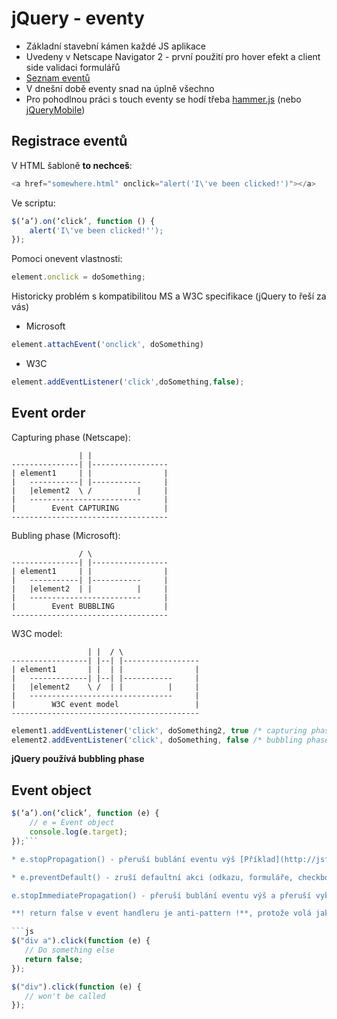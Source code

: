 # jQuery - eventy
* Základní stavební kámen každé JS aplikace
* Uvedeny v Netscape Navigator 2 - první použití pro hover efekt a client side validaci formulářů
* [Seznam eventů](https://developer.mozilla.org/en-US/docs/Web/Events)
* V dnešní době eventy snad na úplně všechno
* Pro pohodlnou práci s touch eventy se hodí třeba [hammer.js](http://hammerjs.github.io/) (nebo [jQueryMobile](https://jquerymobile.com/))

## Registrace eventů

V HTML šabloně **to nechceš**:

```js
<a href="somewhere.html" onclick="alert('I\'ve been clicked!')"></a>
```

Ve scriptu:

```js
$(‘a’).on(‘click’, function () {
	alert('I\'ve been clicked!'');
});
```

Pomoci onevent vlastnosti:

```js
element.onclick = doSomething;
```

Historicky problém s kompatibilitou MS a W3C specifikace (jQuery to řeší za vás)

* Microsoft

```js
element.attachEvent('onclick', doSomething)
```

* W3C

```js
element.addEventListener('click',doSomething,false);
```

## Event order 

Capturing phase (Netscape):

	               | |
	---------------| |-----------------
	| element1     | |                |
	|   -----------| |-----------     |
	|   |element2  \ /          |     |
	|   -------------------------     |
	|        Event CAPTURING          |
	-----------------------------------


Bubling phase (Microsoft):

	               / \
	---------------| |-----------------
	| element1     | |                |
	|   -----------| |-----------     |
	|   |element2  | |          |     |
	|   -------------------------     |
	|        Event BUBBLING           |
	-----------------------------------


W3C model:

	                 | |  / \
	-----------------| |--| |-----------------
	| element1       | |  | |                |
	|   -------------| |--| |-----------     |
	|   |element2    \ /  | |          |     |
	|   --------------------------------     |
	|        W3C event model                 |
	------------------------------------------


```js
element1.addEventListener('click', doSomething2, true /* capturing phase */)
element2.addEventListener('click', doSomething, false /* bubbling phase */)
```

**jQuery používá bubbling phase**

## Event object
```js
$(‘a’).on(‘click’, function (e) {
	// e = Event object
	console.log(e.target);
});```

* e.stopPropagation() - přeruší bublání eventu výš [Příklad](http://jsfiddle.net/ondrejcech/8dj7ns89/)

* e.preventDefault() - zruší defaultní akci (odkazu, formuláře, checkboxu) [Příklad](http://jsfiddle.net/ondrejcech/spgzebxn/)

e.stopImmediatePropagation() - přeruší bublání eventu výš a přeruší vykonávání dalších handlerů [Příklad](http://jsfiddle.net/ondrejcech/1dks7yte/1/)

**! return false v event handleru je anti-pattern !**, protože volá jak e.stopPropagation() tak e.preventDefault() a přeruší vykonávání handleru.

```js
$("div a").click(function (e) {
   // Do something else
   return false;
});

$("div").click(function (e) {
   // won't be called
});
```

